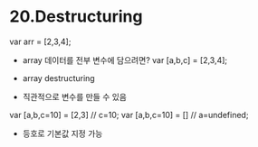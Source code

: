 # 20.Destructuring

var arr = [2,3,4];

* array 데이터를 전부 변수에 담으려면?
var [a,b,c] = [2,3,4];

* array destructuring
* 직관적으로 변수를 만들 수 있음

var [a,b,c=10] = [2,3] // c=10;
var [a,b,c=10] = [] // a=undefined;

- 등호로 기본값 지정 가능


